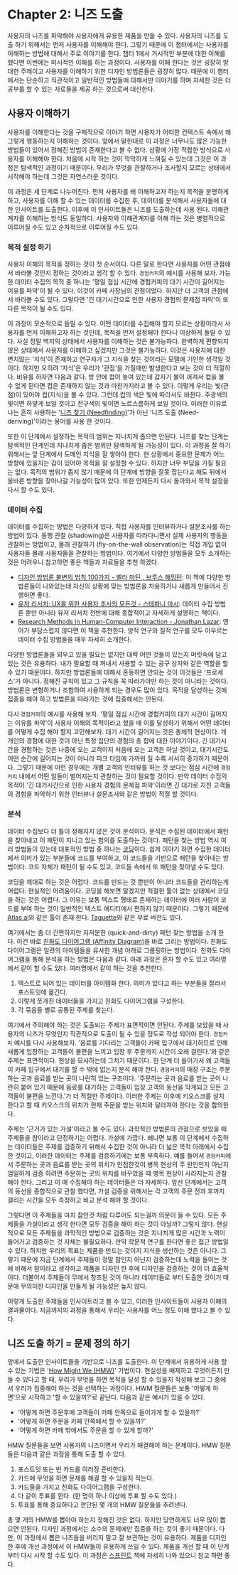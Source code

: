 # Chapter 2: 니즈 도출

사용자의 니즈를 파악해야 사용자에게 유용한 제품을 만들 수 있다. 사용자의 니즈를 도출 하기 위해서는 먼저 사용자를 이해해야 한다. 그렇기 때문에 이 챕터에서는 사용자를 이해하는 방법에 대해서 주로 이야기를 한다. 챕터 1에서 거시적인 부분에 대한 이해를 했다면 이번에는 미시적인 이해를 하는 과정이다. 사용자를 이해 한다는 것은 굉장히 방대한 주제이고 사용자를 이해하기 위한 디자인 방법론들은 굉장히 많다. 때문에 이 챕터에서는 단순하고 직관적이고 일반적인 방법들에 대해서만 이야기를 하며 자세한 것은 더 공부를 할 수 있는 자료들을 제공 하는 것으로써 대신한다.

## 사용자 이해하기

사용자를 이해한다는 것을 구체적으로 이야기 하면 사용자가 어떠한 컨텍스트 속에서 왜 그렇게 행동하는지 이해하는 것이다. 앞에서 말한대로 이 과정은 너무나도 많은 가능한 방법들이 있어서 정해진 방법이 존재한다고 볼 수 없다. 상황에 가장 적합한 방식으로 사용자를 이해해야 한다. 처음에 시작 하는 것이 막막하게 느껴질 수 있는데 그것은 이 과정은 탐색적인 과정이기 때문이다. 우리가 무엇을 관찰하거나 조사할지 모르는 상태에서 시작해야 하는데 그것은 자연스러운 것이다.

이 과정은 세 단계로 나누어진다. 먼저 사용자를 왜 이해하고자 하는지 목적을 분명하게 하고, 사용자를 이해 할 수 있는 데이터를 수집한 후, 데이터를 분석해서 사용자들에 대한 인사이트를 도출한다. 이후에 이 인사이트들은 니즈를 도출하는데 사용 된다. 이해관계자를 이해하는 방식도 동일하다. 사용자와 이해관계자를 이해 하는 것은 병렬적으로 이루어질 수도 있고 순차적으로 이루어질 수도 있다.

### 목적 설정 하기

사용자 이해의 목적을 정하는 것이 첫 순서이다. 다른 말로 한다면 사용자를 어떤 관점에서 바라볼 것인지 정하는 것이라고 생각 할 수 있다. `경험커피`의 예시를 사용해 보자. 가능한 데이터 수집의 목적 중 하나는 '평일 점심 시간에 경험커피의 대기 시간이 길어지는 이유를 파악'이 될 수 있다. 이것이 카페 사장님의 관점이었다. 하지만 더 고객의 관점에서 바라볼 수도 있다. 그렇다면 '긴 대기시간으로 인한 사용자 경험의 문제점 파악'이 또 다른 목적이 될 수도 있다.

이 과정이 모순적으로 들릴 수 있다. 어떤 데이터를 수집해야 할지 모르는 상황이라서 사용자를 먼저 이해하고자 하는 것인데, 목적을 먼저 설정해야 한다니 이상하게 들릴 수 있다. 사실 정말 백지의 상태에서 사용자를 이해하는 것은 불가능하다. 완벽하게 편향되지 않은 상태에서 사용자를 이해하고 싶겠지만 그것은 불가능하다. 이것은 사용자에 대한 변치않는 '지식'이 존재하고 연구자가 그 지식을 찾는 것이라는 모델에 기인한 생각일 것이다. 하지만 오히려 '지식'은 우리가 '관점'을 가질때만 발생한다고 보는 것이 더 적절하다. 비유를 하자면 다음과 같다. 방 안에 컵이 놓여 있는데 갑자기 불이 꺼져서 컵을 볼 수 없게 된다면 컵은 존재하지 않는 것과 마찬가지라고 볼 수 있다. 이렇게 우리는 빛(관점)이 있어야 컵(지식)을 볼 수 있다. 그런데 컵의 색은 빛에 따라서도 바뀐다. 주광색의 빛이면 하얗게 보일 것이고 전구색의 빛이면 노르스름하게 보일 것이다. 이러한 이유로 나는 흔히 사용하는 '[니즈 찾기 (Needfinding)](https://hci.stanford.edu/courses/dsummer/handouts/NeedFinding.pdf)'가 아닌 '니즈 도출 (Need-deriving)'이라는 용어를 사용 한 것이다.

또한 이 단게에서 설정하는 목적의 범위는 지나치게 좁으면 안된다. 니즈를 찾는 단계는 탐색적인 단계인데 지나치게 좁은 범위만 탐색하게 될 가능성이 있다. 이 과정을 잘 하기 위해서는 앞 단계에서 도메인 지식을 잘 쌓아야 한다. 현 상황에서 중요한 문제가 어느 방향에 있을지는 감이 있어야 목적을 잘 설정할 수 있다. 하지만 너무 부담을 가질 필요는 없다. 목적의 범위가 좁지 않기 때문에 이 단계에 방향을 잘못 잡는다고 해도 뒤에서 올바른 방향을 찾아나갈 가능성이 많이 있다. 또한 언제든지 다시 돌아와서 목적 설정을 다시 할 수도 있다.

### 데이터 수집

데이터를 수집하는 방법은 다양하게 있다. 직접 사용자를 인터뷰하거나 설문조사를 하는 방법이 있다. 동행 관찰 (shadowing)은 사용자를 따라다니면서 실제 사용자의 행동을 관찰하는 방법이고, 몰래 관찰하기 (fly-on-the-wall observation)는 직접 개입 없이 사용자들 몰래 사용자들을 관찰하는 방법이다. 여기에서 다양한 방법들을 모두 소개하는 것은 어려우니 참고하면 좋은 책들과 자료들을 추천 하겠다.

- [디자인 방법론 불변의 법칙 100가지 - 벨라 마틴 , 브루스 해밍턴](https://product.kyobobook.co.kr/detail/S000001226665): 이 책에 다양한 방법론들이 나와있는데 자신의 상황에 맞는 방법론을 차용하거나 새롭게 만들어서 진행하면 좋다.
- [유저 리서치: UX를 위한 사용자 조사의 모든것 - 스테파니 마시](https://www.aladin.co.kr/shop/wproduct.aspx?itemid=264314099&srsltid=afmbooowgxrcktrgkm1vgr4gu6z15ht5ocqq4amal_gstc9a4s638w5r): 데이터 수집 방법론 뿐만 아니라 유저 리서치 전반에 대해 종합적이고 자세하게 설명하는 책이다.
- [Research Methods in Human-Computer Interaction - Jonathan Lazar](https://www.amazon.com/Research-Methods-Human-Computer-Interaction-Jonathan/dp/0470723378): 영어가 부담스럽지 않다면 이 책을 추천한다. 양적 연구와 질적 연구를 모두 아우르는 데이터 수집 방법들을 매우 자세히 소개한다.

다양한 방법론들을 외우고 있을 필요는 없지만 대략 어떤 것들이 있는지 머릿속에 담고 있는 것은 유용하다. 내가 필요할 때 꺼내서 사용할 수 있는 공구 상자와 같은 역할을 할 수 있기 때문이다. 하지만 방법론들에 대해서 혼동하면 안되는 것이 이것들은 '프로세스'가 아니다. 정해진 규칙이 있고 그 규칙을 꼭 따라가야만 하는 것이 아니라는 것이다. 방법론은 변형하거나 조합하여 사용하게 되는 경우도 많이 있다. 목적을 달성하는 것에 집중을 해야 하고 방법론을 따라가는 것에 집중해서는 안된다.

다시 `경험커피`의 예시를 사용해 보자. '평일 점심 시간에 경험커피의 대기 시간이 길어지는 이유를 파악'이 사용자 이해의 목적이라고 했을 때 이를 달성하기 위해서 어떤 데이터를 어떻게 수집 해야 할지 고민해보자. 대기 시간이 길어지는 것은 총체적 현상이다. 개개인의 경험에 대한 것이 아닌 특정 집단의 경험의 총 합에 대한 이야기이다. 긴 대기시간을 경험하는 것은 나중에 오는 고객이지 처음에 오는 고객은 아닐 것이고, 대기시간도 어떤 순간에 길어지는 것이 아니라 피크 타임에 가까워 질 수록 서서히 증가하기 때문이다. 그렇기 때문에 이런 경우에는 개별 고객의 인터뷰를 하는 것 보다는 점심 시간에 `경험커피` 내에서 어떤 일들이 벌어지는지 관찰하는 것이 필요할 것이다. 만약 데이터 수집의 목적이 '긴 대기시간으로 인한 사용자 경험의 문제점 파악'이라면 긴 대기로 지친 고객들의 경험을 파악하기 위한 인터뷰나 설문조사와 같은 방법이 적절 할 것이다.

### 분석

데이터 수집보다 더 틀이 정해지지 않은 것이 분석이다. 분석은 수집된 데이터에서 패턴을 찾아내고 이 패턴이 지니고 있는 함의를 도출하는 것이다. 패턴을 찾는 방법 역시 여러 방법들이 있는데 대표적인 방법 중 하나는 [코딩](https://atlasti.com/guides/qualitative-research-guide-part-2/data-coding)이다. 쉽게 이야기 하면 수집한 데이터에서 의미가 있는 부분들에 코드를 부여하고, 이 코드들을 기반으로 패턴을 찾아내는 방법이다. 코드 자체가 패턴이 될 수도 있고, 코드들 속에서 또 패턴을 찾아낼 수도 있다.

코딩을 제대로 하는 것은 어렵다. 코드를 만드는 것 뿐만이 아니라 코드들을 관리하는게 어렵다. 현실적인 어려움이다. 코딩을 해보면 알겠지만 적절한 툴이 없는 상태에서 코딩을 하는 것은 어렵다. 그 이유는 보통 텍스트 형태로 존재하는 데이터에 여러 사람이 코드를 부여 하는 것이 일반적인 텍스트 에디터에서 편하지 않기 때문이다. 그렇기 때문에 [Atlas.ai](https://atlasti.com/)와 같은 툴이 존재 한다. [Taguette](https://www.taguette.org/)와 같은 무료 버전도 있다.

여기에서는 좀 더 간편하지만 지저분한 (quick-and-dirty) 패턴 찾는 방법을 소개 한다. 이건 바로 [친화도 다이어그램 (Affinity Diagram)](https://bahns.net/2642301)을 바로 그리는 방법이다. 친화도 다이어그램은 일련의 아이템들을 유사한 개념 아래로 그룹핑하는 방법이다. 친화도 다이어그램을 통해 분석을 하는 방법은 다음과 같다. 아래 과정은 혼자 할 수도 있고 여러명에서 같이 할 수도 있다. 여러명에서 같이 하는 것을 추천한다.

1. 텍스트로 되어 있는 데이터를 아이템화 한다. 의미가 있다고 하는 부분들을 잘라서 포스트잇에 옮긴다.
2. 이렇게 쪼개진 데이터들을 가지고 친화도 다이어그램을 구성한다.
3. 각 묶음들 별로 공통된 주제를 찾는다.

여기에서 주의해야 하는 것은 도출되는 주제가 표면적이면 안된다. 주제를 보았을 때 사용자의 니즈가 무엇인지 직관적으로 도출이 될 수 있을 정도로 작성 되어야 한다. `경험커피` 예시를 다시 사용해보자. '음료를 기다리는 고객들이 카페 입구에서 대기하므로 인해 새롭게 입장하는 고객들이 불편을 느끼고 입장 후 주문까지 시간이 오래 걸린다.'와 같은 주제는 표면적이다. 현상을 묘사하는데 그치기 때문이다. 한 단계 더 들어가서 왜 고객들이 카페 입구에서 대기를 할 수 밖에 없는지 분석 해야 한다. `경험커피`의 매장 구조는 주문하는 곳과 음료를 받는 곳이 나란히 있는 구조이다. '주문하는 곳과 음료를 받는 곳이 나란히 붙어 있기 때문에 음료를 대기하는 고객들이 입장 고객의 동선을 막게되고 모든 고객들이 불편을 느낀다.'가 더 적절한 주제이다. 이러한 주제는 이후에 키오스크를 설치 한다고 할 때 키오스크의 위치가 현재 주문을 받는 위치와 달라져야 한다는 것을 함의한다.

주제는 '근거가 있는 가설'이라고 볼 수도 있다. 과학적인 방법론의 관점으로 보았을 때 주제들을 참이라고 단정하기는 어렵다. 가설에 가깝다. 왜냐면 보통 이 단계에서 수집하는 데이터들은 주제를 검증하기 위해서 수집한 것이 아니라 더 넓은 목적 아래에서 수집한 것이고, 이러한 데이터는 주제를 검증하기에는 보통 부족하다. 예를 들어서 `경험커피`에서 주문하는 곳과 음료를 받는 곳의 위치가 인접한것이 병목 현상의 주 원인인지 아닌지 엄밀하게 검증 하려면 주문하는 곳의 위치를 바꾸었을 때 병목 현상이 사라지는지 관찰 해야 한다. 그리고 이 때 수집해야 하는 데이터들은 더 자세하다. 앞선 단계에서는 고객의 동선을 종합적으로 관찰 했다면, 가설 검증을 위해서는 각 고객의 주문 전과 후까지 걸리는 시간을 모두 측정하고 비교 분석 해야 할 것이다.

그렇다면 이 주제들을 마치 참인것 처럼 다루어도 되는걸까 의문이 들 수 있다. 모든 주제들을 가설이라고 생각 한다면 모두 검증을 해야 하는 것이 아닐까? 그렇지 않다. 현실적으로 모든 주제들을 과학적인 방법으로 검증하는 것은 지나치게 많은 시간과 노력이 들어가고 검증하는 것 자체는 불필요하다. 만약 학문적 연구를 한다면 좋은 접근 방법일 수 있다. 하지만 우리의 목표는 제품을 만드는 것이지 지식을 생산하는 것은 아니다. 그렇기 때문에 지금 단계에서 주제들이 정말 참인지 아닌지 검증하는데 노력을 들이는 것에 비해서 참이라고 생각하고 제품을 디자인 한 후에 디자인을 검증하는 것이 더 효율적이다. 더불어서 주제들이 무에서 창조된 것이 아니라 데이터들로 부터 도출한 것이기 때문에 무의미한 디자인을 만들게 될 가능성은 높지 않다.

이렇게 도출한 주제들을 인사이트라고 볼 수 있고, 이러한 인사이트들이 사용자 이해의 결과물이다. 지금까지의 과정을 통해서 우리는 사용자를 어느 정도 이해 했다고 볼 수 있다.

## 니즈 도출 하기 = 문제 정의 하기

앞에서 도출한 인사이트들을 기반으로 니즈를 도출한다. 이 단계에서 유용하게 사용 할 수 있는 기법은 '[How Might We (HMW)](https://www.nngroup.com/articles/how-might-we-questions/)' 기법이다. 현실성을 배제하고 무엇이든지 만들 수 있다고 할 때, 우리가 무엇을 하면 목적을 달성 할 수 있을지 작성해 보고 그 중에서 우리가 집중해야 하는 것을 선택하는 과정이다. HWM 질문들은 보통 '어떻게 하면'으로 시작하고 '할 수 있을까?'로 끝난다. 다음과 같은 예시가 있을 수 있다.

- '어떻게 하면 주문후에 고객들이 카페 안쪽으로 들어가게 할 수 있을까?'
- '어떻게 하면 주문을 카페 안쪽에서 할 수 있을까?'
- '어떻게 하면 카페 밖에서도 주문을 할 수 있게 할까?'

HMW 질문들을 보면 사용자의 니즈이면서 우리가 해결해야 하는 문제이다. HMW 질문들은 다음과 같은 과정을 통해 도출 할 수 있다.

1. 포스트잇 또는 빈 카드를 여러장 준비한다.
2. 카드에 무엇을 하면 문제를 해결 할 수 있을지 적는다.
3. 카드들을 가지고 친화도 다이어그램을 구성한다.
4. 다 같이 투표를 한다. (한 명이 하나 이상에 투표 할 수도 있다.)
5. 투표를 통해 중요하다고 판단된 몇 개의 HMW 질문들을 추려낸다.

총 몇 개의 HMW를 뽑아야 하는지 정해진 것은 없다. 하지만 당연하게도 너무 많이 뽑으면 안된다. 디자인 과정에서는 소수의 문제에만 집중을 하는 것이 좋기 때문이다. 다만, 이 과정에서 뽑은 니즈들을 버리지 말고 잘 보관하는 것이 유용하다. 제품을 디자인 한 후에 개선 과정에서 이 HMW들이 유용하게 쓰일 수 있다. 제품을 개선 할 때 이 단계부터 다시 시작 할 수도 있다. 이 과정은 [스프린트](https://product.kyobobook.co.kr/detail/S000000597320) 책에 자세히 나와 있으니 참고 하면 좋다.

